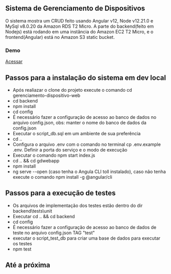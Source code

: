 ## Sistema de Gerenciamento de Dispositivos

O sistema mostra um CRUD feito usando Angular v12, Node v12.21.0 e MySql v8.0.20 da Amazon RDS T2 Micro.
A parte do backend(feito em Nodejs) está rodando em uma instância do Amazon EC2 T2 Micro, e o frontend(Angular) está no Amazon S3 static bucket.

### Demo
<a href="http://deploy-app-dev-pessoal.s3-website-us-east-1.amazonaws.com" target="_blank">Acessar</a>
## Passos para a instalação do sistema em dev local

- Após realiazar o clone do projeto execute o comando cd gerenciamento-dispositivo-web
- cd backend
- npm install
- cd config
- É necessário fazer a configuração de acesso ao banco de dados no arquivo config.json, obs: manter o nome do banco de dados da config.json
- Executar o script_db.sql em um ambiente de sua preferência
- cd ..
- Configura o arquivo .env com o comando no terminal cp .env.example .env. Definir a porta do serviço e o modo de execução
- Executar o comando npm start index.js
- cd .. && cd gdwebapp
- npm install
- ng serve --open (caso tenha o Angula CLI toll instalado), caso não tenha execute o comando npm install -g @angular/cli 

## Passos para a execução de testes
- Os arquivos de implementação dos testes estão dentro do dir backend\tests\unit
- Executar cd .. && cd backend
- cd config
- É necessário fazer a configuração de acesso ao banco de dados de teste no arquivo config.json TAG "test"
- executar o script_test_db para criar uma base de dados para executar os testes
- npm test

## Até a próxima
